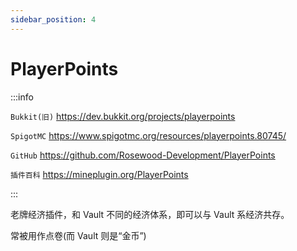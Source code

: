 ```yaml
---
sidebar_position: 4
---
```


# PlayerPoints

:::info

`Bukkit(旧)` https://dev.bukkit.org/projects/playerpoints

`SpigotMC` https://www.spigotmc.org/resources/playerpoints.80745/

`GitHub` https://github.com/Rosewood-Development/PlayerPoints

`插件百科` https://mineplugin.org/PlayerPoints

:::

老牌经济插件，和 Vault 不同的经济体系，即可以与 Vault 系经济共存。

常被用作点卷(而 Vault 则是“金币”)
